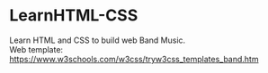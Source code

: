 # LearnHTML-CSS
Learn HTML and CSS to build web Band Music.\
Web template: https://www.w3schools.com/w3css/tryw3css_templates_band.htm
